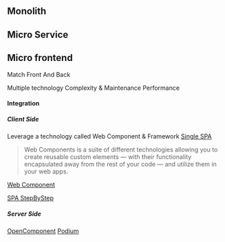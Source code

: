 ## Monolith
## Micro Service

## Micro frontend

Match Front And Back

Multiple technology
Complexity & Maintenance
Performance

#### Integration

##### Client Side

Leverage a technology called Web Component & Framework
[Single SPA](https://single-spa.js.org/)

>Web Components is a suite of different technologies allowing you to create reusable custom elements — with their functionality encapsulated away from the rest of your code — and utilize them in your web apps.

[Web Component](https://www.youtube.com/watch?v=YBwgkr_Sbx0)

[SPA StepByStep](https://medium.com/canopy-tax/a-step-by-step-guide-to-single-spa-abbbcb1bedc6)

##### Server Side

[OpenComponent](https://opencomponents.github.io/)
[Podium](https://podium-lib.io/)
